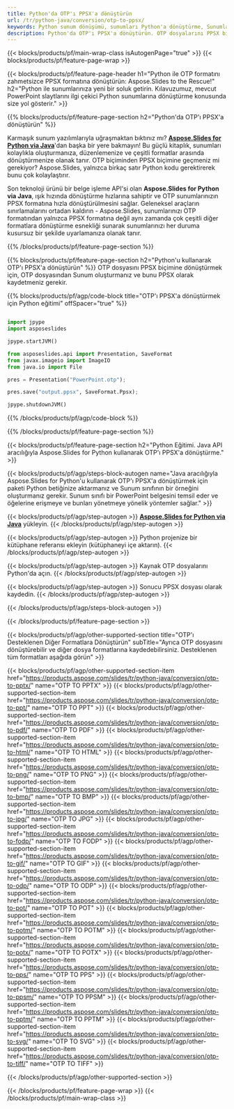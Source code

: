 ```yaml
---
title: Python'da OTP'ı PPSX'a dönüştürün
url: /tr/python-java/conversion/otp-to-ppsx/
keywords: Python sunum dönüşümü, sunumları Python'a dönüştürme, Sunumlar için Python, Aspose.Slides Python, OTP'tan PPSX'a dönüştürme, Python sunum kitaplığı
description: Python'da OTP'ı PPSX'a dönüştürün. OTP dosyalarını PPSX biçimine dönüştürmek için Python kitaplığı API'sini kullanın
---
```


{{< blocks/products/pf/main-wrap-class isAutogenPage="true" >}}
{{< blocks/products/pf/feature-page-wrap >}}

{{< blocks/products/pf/feature-page-header h1="Python ile OTP formatını zahmetsizce PPSX formatına dönüştürün: Aspose.Slides to the Rescue!" h2="Python ile sunumlarınıza yeni bir soluk getirin. Kılavuzumuz, mevcut PowerPoint slaytlarını ilgi çekici Python sunumlarına dönüştürme konusunda size yol gösterir." >}}

{{% blocks/products/pf/feature-page-section h2="Python'da OTP'ı PPSX'a dönüştürün" %}}

Karmaşık sunum yazılımlarıyla uğraşmaktan bıktınız mı? [**Aspose.Slides for Python via Java**](https://products.aspose.com/slides/tr/python-java/)'dan başka bir yere bakmayın! Bu güçlü kitaplık, sunumları kolaylıkla oluşturmanıza, düzenlemenize ve çeşitli formatlar arasında dönüştürmenize olanak tanır. OTP biçiminden PPSX biçimine geçmeniz mi gerekiyor? Aspose.Slides, yalnızca birkaç satır Python kodu gerektirerek bunu çok kolaylaştırır.

Son teknoloji ürünü bir belge işleme API'si olan **Aspose.Slides for Python via Java**, ışık hızında dönüştürme hızlarına sahiptir ve OTP sunumlarınızın PPSX formatına hızla dönüştürülmesini sağlar. Geleneksel araçların sınırlamalarını ortadan kaldırın - Aspose.Slides, sunumlarınızı OTP formatından yalnızca PPSX formatına değil aynı zamanda çok çeşitli diğer formatlara dönüştürme esnekliği sunarak sunumlarınızı her duruma kusursuz bir şekilde uyarlamanıza olanak tanır.

{{% /blocks/products/pf/feature-page-section %}}

{{% blocks/products/pf/feature-page-section  h2="Python'u kullanarak OTP'ı PPSX'a dönüştürün" %}}
OTP dosyasını PPSX biçimine dönüştürmek için, OTP dosyasından Sunum oluşturmanız ve bunu PPSX olarak kaydetmeniz gerekir.

{{% blocks/products/pf/agp/code-block title="OTP'ı PPSX'a dönüştürmek için Python eğitimi" offSpacer="true" %}}

```python

import jpype
import asposeslides

jpype.startJVM()

from asposeslides.api import Presentation, SaveFormat
from javax.imageio import ImageIO
from java.io import File

pres = Presentation("PowerPoint.otp");

pres.save("output.ppsx", SaveFormat.Ppsx);

jpype.shutdownJVM()
```


{{% /blocks/products/pf/agp/code-block %}}

{{% /blocks/products/pf/feature-page-section %}}

{{< blocks/products/pf/feature-page-section  h2="Python Eğitimi. Java API aracılığıyla Aspose.Slides for Python kullanarak OTP'ı PPSX'a dönüştürme." >}}

{{< blocks/products/pf/agp/steps-block-autogen name="Java aracılığıyla Aspose.Slides for Python'u kullanarak OTP'ı PPSX'a dönüştürmek için paketi Python betiğinize aktarmanız ve Sunum sınıfının bir örneğini oluşturmanız gerekir. Sunum sınıfı bir PowerPoint belgesini temsil eder ve öğelerine erişmeye ve bunları yönetmeye yönelik yöntemler sağlar." >}}

{{< blocks/products/pf/agp/step-autogen >}}
[**Aspose.Slides for Python via Java**](https://products.aspose.com/slides/tr/python-java/) yükleyin.
{{< /blocks/products/pf/agp/step-autogen >}}

{{< blocks/products/pf/agp/step-autogen >}}
Python projenize bir kütüphane referansı ekleyin (kütüphaneyi içe aktarın).
{{< /blocks/products/pf/agp/step-autogen >}}

{{< blocks/products/pf/agp/step-autogen >}}
Kaynak OTP dosyalarını Python'da açın.
{{< /blocks/products/pf/agp/step-autogen >}}

{{< blocks/products/pf/agp/step-autogen >}}
Sonucu PPSX dosyası olarak kaydedin.
{{< /blocks/products/pf/agp/step-autogen >}}

{{< /blocks/products/pf/agp/steps-block-autogen >}}

{{< /blocks/products/pf/feature-page-section >}}

{{< blocks/products/pf/agp/other-supported-section title="OTP'ı Desteklenen Diğer Formatlara Dönüştürün" subTitle="Ayrıca OTP dosyasını dönüştürebilir ve diğer dosya formatlarına kaydedebilirsiniz. Desteklenen tüm formatları aşağıda görün" >}}

{{< blocks/products/pf/agp/other-supported-section-item href="https://products.aspose.com/slides/tr/python-java/conversion/otp-to-pptx/" name="OTP TO PPTX" >}}
{{< blocks/products/pf/agp/other-supported-section-item href="https://products.aspose.com/slides/tr/python-java/conversion/otp-to-ppt/" name="OTP TO PPT" >}}
{{< blocks/products/pf/agp/other-supported-section-item href="https://products.aspose.com/slides/tr/python-java/conversion/otp-to-pdf/" name="OTP TO PDF" >}}
{{< blocks/products/pf/agp/other-supported-section-item href="https://products.aspose.com/slides/tr/python-java/conversion/otp-to-html/" name="OTP TO HTML" >}}
{{< blocks/products/pf/agp/other-supported-section-item href="https://products.aspose.com/slides/tr/python-java/conversion/otp-to-png/" name="OTP TO PNG" >}}
{{< blocks/products/pf/agp/other-supported-section-item href="https://products.aspose.com/slides/tr/python-java/conversion/otp-to-bmp/" name="OTP TO BMP" >}}
{{< blocks/products/pf/agp/other-supported-section-item href="https://products.aspose.com/slides/tr/python-java/conversion/otp-to-jpg/" name="OTP TO JPG" >}}
{{< blocks/products/pf/agp/other-supported-section-item href="https://products.aspose.com/slides/tr/python-java/conversion/otp-to-fodp/" name="OTP TO FODP" >}}
{{< blocks/products/pf/agp/other-supported-section-item href="https://products.aspose.com/slides/tr/python-java/conversion/otp-to-gif/" name="OTP TO GIF" >}}
{{< blocks/products/pf/agp/other-supported-section-item href="https://products.aspose.com/slides/tr/python-java/conversion/otp-to-odp/" name="OTP TO ODP" >}}
{{< blocks/products/pf/agp/other-supported-section-item href="https://products.aspose.com/slides/tr/python-java/conversion/otp-to-pot/" name="OTP TO POT" >}}
{{< blocks/products/pf/agp/other-supported-section-item href="https://products.aspose.com/slides/tr/python-java/conversion/otp-to-potm/" name="OTP TO POTM" >}}
{{< blocks/products/pf/agp/other-supported-section-item href="https://products.aspose.com/slides/tr/python-java/conversion/otp-to-potx/" name="OTP TO POTX" >}}
{{< blocks/products/pf/agp/other-supported-section-item href="https://products.aspose.com/slides/tr/python-java/conversion/otp-to-pps/" name="OTP TO PPS" >}}
{{< blocks/products/pf/agp/other-supported-section-item href="https://products.aspose.com/slides/tr/python-java/conversion/otp-to-ppsm/" name="OTP TO PPSM" >}}
{{< blocks/products/pf/agp/other-supported-section-item href="https://products.aspose.com/slides/tr/python-java/conversion/otp-to-pptm/" name="OTP TO PPTM" >}}
{{< blocks/products/pf/agp/other-supported-section-item href="https://products.aspose.com/slides/tr/python-java/conversion/otp-to-svg/" name="OTP TO SVG" >}}
{{< blocks/products/pf/agp/other-supported-section-item href="https://products.aspose.com/slides/tr/python-java/conversion/otp-to-tiff/" name="OTP TO TIFF" >}}


{{< /blocks/products/pf/agp/other-supported-section >}}

{{< /blocks/products/pf/feature-page-wrap >}}
{{< /blocks/products/pf/main-wrap-class >}}